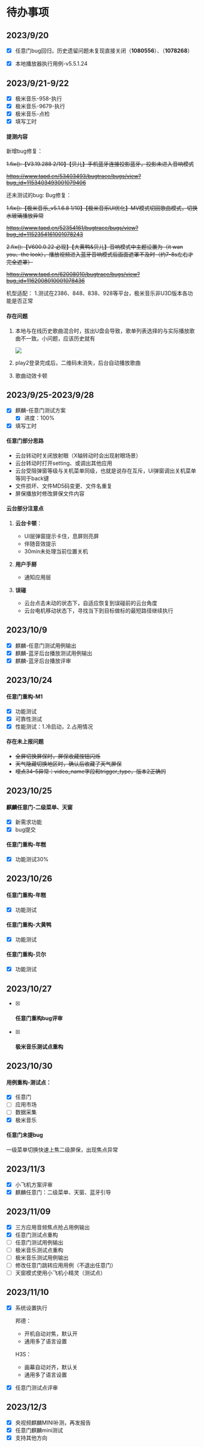 # 待办事项

## 2023/9/20

- [x] 任意门bug回归，历史遗留问题未复现直接关闭（**1080556**）、（**1078268**）

- [x] 本地播放器执行用例-v5.5.1.24

  

## 2023/9/21-9/22

- [x] 极米音乐-958-执行
- [x] 极米音乐-9679-执行
- [x] 极米音乐-点检
- [x] 填写工时

#### 提测内容

新增bug修复：

 ~~1.fix():【V3.19.288 2/10】【贝儿】手机蓝牙连接投影蓝牙，投影未进入音响模式~~ 

~~https://www.tapd.cn/53403493/bugtrace/bugs/view?bug_id=1153403493001079406~~

还未测试的bug: Bug修复： 

~~1.fix():【极米音乐_v5.1.6.8 1/10】【极米音乐UI优化】MV模式切回歌曲模式，切换水玻璃播放异常~~ 

~~https://www.tapd.cn/52354161/bugtrace/bugs/view?bug_id=1152354161001078243~~

~~2.fix():【V600.0.22 必现】【大黄鸭&贝儿】音响模式中主题设置为（it wan you、the look），播放视频进入蓝牙音响模式后画面遮罩不及时（约7-8s左右才完全遮罩）~~ 

~~https://www.tapd.cn/62008010/bugtrace/bugs/view?bug_id=1162008010001078436~~

机型适配： 1.测试在2386、848、838、928等平台，极米音乐非U3D版本各功能是否正常

#### 存在问题

1. 本地与在线历史歌曲混合时，拔出U盘会导致，歌单列表选择的与实际播放歌曲不一致。小问题，应该历史就有

   ![](https://store.heytapimage.com/cdo-portal/feedback/202309/21/902f1f07d2d79c7ea081a13c4ad5248f.png)

2. play2登录完成后，二维码未消失，后台自动播放歌曲

3. 歌曲动效卡顿

   

## 2023/9/25-2023/9/28

- [x] 麒麟-任意门测试方案
  - [x] 进度：100%
- [x] 填写工时

#### 任意门部分思路

- 云台转动时关闭放射眼（X轴转动时会出现射眼场景）
- 云台转动时打开setting、或调出其他应用
- 云台受阻弹窗等级与关机菜单同级，也就是说存在互斥，UI弹窗调出关机菜单等同于back键
- 文件损坏、文件MD5码变更、文件名重复
- 屏保播放时修改屏保文件内容

#### 云台部分注意点

1. **云台卡顿**：
   - UI层弹窗提示卡住，息屏则亮屏
   - 伴随音效提示
   - 30min未处理当前位置关机

2. **用户手掰**
   - 通知应用层

3. **误碰**
   - 云台点击未动的状态下，自适应恢复到误碰前的云台角度
   - 云台电机移动状态下，寻找当下到目标做标的最短路径继续执行

## 2023/10/9

- [x] 麒麟-任意门测试用例输出
- [x] 麒麟-蓝牙后台播放测试用例输出
- [x] 麒麟-蓝牙后台播放评审

## 2023/10/24

#### 任意门重构-M1

- [x] 功能测试
- [x] 可靠性测试
- [x] 性能测试：1.冷启动，2.占用情况

#### 存在未上报问题

- ~~全屏切换屏保时，屏保收藏按钮闪烁~~
- ~~天气隐藏切换地区时，确认后收藏了天气屏保~~
- ~~埋点34-5异常：video_name字段和trigger_type，版本2正确的~~

## 2023/10/25

#### 麒麟任意门-二级菜单、天窗

- [x] 新需求功能
- [x] bug提交

#### 任意门重构-年糕

- [x] 功能测试30%

## 2023/10/26

#### 任意门重构-年糕

- [x] 功能测试

#### 任意门重构-大黄鸭

- [x] 功能测试

#### 任意门重构-贝尔

- [x] 功能测试

## 2023/10/27

- [x] #### 任意门重构bug评审

- [x] #### 极米音乐测试点重构

## 2023/10/30

#### 用例重构-测试点：

- [x] 任意门
- [ ] 应用市场
- [ ] 数据采集
- [x] 极米音乐

#### 任意门未提bug

一级菜单切换快速上焦二级屏保，出现焦点异常

## 2023/11/3

- [x] 小飞机方案评审
- [x] 麒麟任意门：二级菜单、天窗、蓝牙引导

## 2023/11/09

- [x] 三方应用音频焦点抢占用例输出
- [x] 任意门测试点重构
- [ ] 任意门测试用例输出
- [ ] 极米音乐测试点重构
- [ ] 极米音乐测试用例输出
- [ ] 修改任意门跳转应用用例（不退出任意门）
- [ ] 天窗模式使用小飞机小精灵（测试点）

## 2023/11/10

- [x] 系统设置执行

  邦德：

  - 开机自动对焦，默认开
  - 通用多了语言设置

  H3S：

  - 画幕自动对齐，默认关
  - 通用多了语言设置

- [x] 任意门测试点评审

## 2023/12/3

- [x] 央视频麒麟MINI补测，再发报告
- [x] 任意门麒麟mini测试
- [x] 支持其他方向
